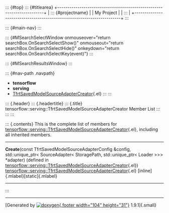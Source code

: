 ::: {#top}
::: {#titlearea}
+-----------------------------------------------------------------------+
| ::: {#projectname}                                                    |
| My Project                                                            |
| :::                                                                   |
+-----------------------------------------------------------------------+
:::

::: {#main-nav}
:::

::: {#MSearchSelectWindow onmouseover="return searchBox.OnSearchSelectShow()" onmouseout="return searchBox.OnSearchSelectHide()" onkeydown="return searchBox.OnSearchSelectKey(event)"}
:::

::: {#MSearchResultsWindow}
:::

::: {#nav-path .navpath}
-   **tensorflow**
-   **serving**
-   [TfrtSavedModelSourceAdapterCreator](classtensorflow_1_1serving_1_1TfrtSavedModelSourceAdapterCreator.html){.el}
:::
:::

::: {.header}
::: {.headertitle}
::: {.title}
tensorflow::serving::TfrtSavedModelSourceAdapterCreator Member List
:::
:::
:::

::: {.contents}
This is the complete list of members for
[tensorflow::serving::TfrtSavedModelSourceAdapterCreator](classtensorflow_1_1serving_1_1TfrtSavedModelSourceAdapterCreator.html){.el},
including all inherited members.

  ------------------------------------------------------------------------------------------------------------------------------------------------------------------------------------------------------------------------------------------------------------------------------------------------------------ --------------------------------------------------------------------------------------------------------------------------------------- ------------------------------------
  **Create**(const TfrtSavedModelSourceAdapterConfig &config, std::unique\_ptr\< SourceAdapter\< StoragePath, std::unique\_ptr\< Loader \>\>\> \*adapter) (defined in [tensorflow::serving::TfrtSavedModelSourceAdapterCreator](classtensorflow_1_1serving_1_1TfrtSavedModelSourceAdapterCreator.html){.el})   [tensorflow::serving::TfrtSavedModelSourceAdapterCreator](classtensorflow_1_1serving_1_1TfrtSavedModelSourceAdapterCreator.html){.el}   [inline]{.mlabel}[static]{.mlabel}
  ------------------------------------------------------------------------------------------------------------------------------------------------------------------------------------------------------------------------------------------------------------------------------------------------------------ --------------------------------------------------------------------------------------------------------------------------------------- ------------------------------------
:::

------------------------------------------------------------------------

[Generated by [![doxygen](doxygen.svg){.footer width="104"
height="31"}](https://www.doxygen.org/index.html) 1.9.1]{.small}
